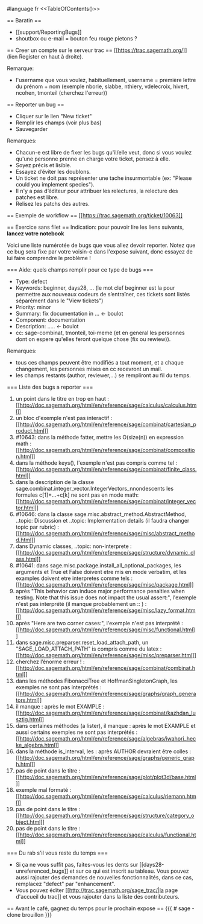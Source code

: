 #language fr
<<TableOfContents()>>

== Baratin ==
  * [[support/ReportingBugs]]
  * shoutbox ou e-mail = bouton feu rouge pietons ?


== Creer un compte sur le serveur trac ==
[[https://trac.sagemath.org/]] (lien Register en haut à droite).

Remarque:
  * l'username que vous voulez, habituellement, username = première lettre du prénom + nom (exemple nborie, slabbe, nthiery, vdelecroix, hivert, ncohen, tmonteil (cherchez l'erreur))


== Reporter un bug ==
  * Cliquer sur le lien "New ticket"
  * Remplir les champs (voir plus bas)
  * Sauvegarder


Remarques:
  * Chacun-e est libre de fixer les bugs qu'il/elle veut, donc si vous voulez qu'une personne prenne en charge votre ticket, pensez à elle.
  * Soyez précis et lisible.
  * Essayez d’éviter les doublons.
  * Un ticket ne doit pas représenter une tache insurmontable (ex: "Please could you implement species").
  * Il n'y a pas d’éditeur pour attribuer les relectures, la relecture des patches est libre.
  * Relisez les patchs des autres.



== Exemple de workflow ==
[[https://trac.sagemath.org/ticket/10063]]


== Exercice sans filet ==
Indication: pour pouvoir lire les liens suivants, **lancez votre notebook**

Voici une liste numérotée de bugs que vous allez devoir reporter. Notez que ce bug sera fixe par votre voisin-e dans l'expose suivant, donc essayez de lui faire comprendre le problème !


=== Aide: quels champs remplir pour ce type de bugs ===
  * Type: defect
  * Keywords: beginner, days28, ... (le mot clef beginner est la pour permettre aux nouveaux codeurs de s’entraîner, ces tickets sont listés séparément dans le "View tickets")
  * Priority: minor
  * Summary: fix documentation in ... <- boulot
  * Component: documentation 
  * Description: ..... <- boulot
  * cc: sage-combinat, tmonteil, toi-meme (et en general les personnes dont on espere qu'elles feront quelque chose (fix ou rewiew)).

Remarques:
  * tous ces champs peuvent être modifiés a tout moment, et a chaque changement, les personnes mises en cc recevront un mail.
  * les champs restants (author, reviewer,...) se rempliront au fil du temps.


=== Liste des bugs a reporter ===
  1. un point dans le titre en trop en haut : [[http://doc.sagemath.org/html/en/reference/sage/calculus/calculus.html]]
  1. un bloc d'exemple n'est pas interactif : [[http://doc.sagemath.org/html/en/reference/sage/combinat/cartesian_product.html]] 
  1. #10643: dans la méthode fatter, mettre les O(size(n)) en expression math : [[http://doc.sagemath.org/html/en/reference/sage/combinat/composition.html]]
  1. dans la méthode keys(), l'exemple n'est pas compris comme tel : [[http://doc.sagemath.org/html/en/reference/sage/combinat/finite_class.html]]
  1. dans la description de la classe sage.combinat.integer_vector.IntegerVectors_nnondescents les formules c[1]+...+c[k] ne sont pas en mode math: [[http://doc.sagemath.org/html/en/reference/sage/combinat/integer_vector.html]]
  1. #10646: dans la classe sage.misc.abstract_method.AbstractMethod, ..topic: Discussion et ..topic: Implementation details (il faudra changer topic par rubric) : [[http://doc.sagemath.org/html/en/reference/sage/misc/abstract_method.html]]
  1. dans Dynamic classes, ..topic: non-interprete : [[http://doc.sagemath.org/html/en/reference/sage/structure/dynamic_class.html]] 
  1. #10641: dans sage.misc.package.install_all_optional_packages, les arguments et True et False doivent etre mis en mode verbatim, et les examples doivent etre interpretes comme tels : [[http://doc.sagemath.org/html/en/reference/sage/misc/package.html]]
  1. après "This behavior can induce major performance penalties when testing. Note that this issue does not impact the usual assert:", l'exemple n'est pas interprété (il manque probablement un :: ) : [[http://doc.sagemath.org/html/en/reference/sage/misc/lazy_format.html]]
  1. après "Here are two corner cases:", l'exemple n'est pas interprété : [[http://doc.sagemath.org/html/en/reference/sage/misc/functional.html]] 
  1. dans sage.misc.preparser.reset_load_attach_path, un "SAGE_LOAD_ATTACH_PATH" is compris comme du latex : [[http://doc.sagemath.org/html/en/reference/sage/misc/preparser.html]]
  1. cherchez l’énorme erreur ! : [[http://doc.sagemath.org/html/en/reference/sage/combinat/combinat.html]] 
  1. dans les méthodes FibonacciTree et HoffmanSingletonGraph, les exemples ne sont pas interprétés : [[http://doc.sagemath.org/html/en/reference/sage/graphs/graph_generators.html]]
  1. il manque : après le mot EXAMPLE : [[http://doc.sagemath.org/html/en/reference/sage/combinat/kazhdan_lusztig.html]] 
  1. dans certaines méthodes (a lister), il manque : après le mot EXAMPLE et aussi certains exemples ne sont pas interprétés : [[http://doc.sagemath.org/html/en/reference/sage/algebras/iwahori_hecke_algebra.html]] 
  1. dans la méthode is_interval, les : après AUTHOR devraient être colles : [[http://doc.sagemath.org/html/en/reference/sage/graphs/generic_graph.html]] 
  1. pas de point dans le titre : [[http://doc.sagemath.org/html/en/reference/sage/plot/plot3d/base.html]]
  1. exemple mal formaté : [[http://doc.sagemath.org/html/en/reference/sage/calculus/riemann.html]] 
  1. pas de point dans le titre : [[http://doc.sagemath.org/html/en/reference/sage/structure/category_object.html]] 
  1. pas de point dans le titre : [[http://doc.sagemath.org/html/en/reference/sage/calculus/functional.html]]


=== Du rab s'il vous reste du temps ===
  * Si ça ne vous suffit pas, faites-vous les dents sur [[days28-unreferenced_bugs]] et sur ce qui est inscrit au tableau. Vous pouvez aussi rajouter des demandes de nouvelles fonctionnalités, dans ce cas, remplacez "defect" par "enhancement".
  * Vous pouvez éditer [[http://trac.sagemath.org/sage_trac/|la page d'accueil du trac]] et vous rajouter dans la liste des contributeurs.



== Avant le café, gagnez du temps pour le prochain expose ==
{{{
# sage -clone brouillon
}}}
